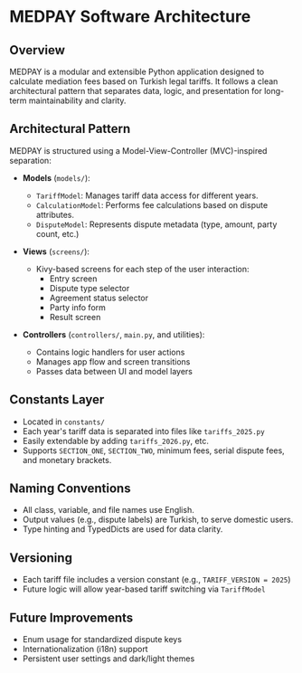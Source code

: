 # MEDPAY Software Architecture

## Overview
MEDPAY is a modular and extensible Python application designed to calculate mediation fees based on Turkish legal tariffs. It follows a clean architectural pattern that separates data, logic, and presentation for long-term maintainability and clarity.

## Architectural Pattern
MEDPAY is structured using a Model-View-Controller (MVC)-inspired separation:

- **Models** (`models/`):
  - `TariffModel`: Manages tariff data access for different years.
  - `CalculationModel`: Performs fee calculations based on dispute attributes.
  - `DisputeModel`: Represents dispute metadata (type, amount, party count, etc.)

- **Views** (`screens/`):
  - Kivy-based screens for each step of the user interaction:
    - Entry screen
    - Dispute type selector
    - Agreement status selector
    - Party info form
    - Result screen

- **Controllers** (`controllers/`, `main.py`, and utilities):
  - Contains logic handlers for user actions
  - Manages app flow and screen transitions
  - Passes data between UI and model layers

## Constants Layer
- Located in `constants/`
- Each year's tariff data is separated into files like `tariffs_2025.py`
- Easily extendable by adding `tariffs_2026.py`, etc.
- Supports `SECTION_ONE`, `SECTION_TWO`, minimum fees, serial dispute fees, and monetary brackets.

## Naming Conventions
- All class, variable, and file names use English.
- Output values (e.g., dispute labels) are Turkish, to serve domestic users.
- Type hinting and TypedDicts are used for data clarity.

## Versioning
- Each tariff file includes a version constant (e.g., `TARIFF_VERSION = 2025`)
- Future logic will allow year-based tariff switching via `TariffModel`

## Future Improvements
- Enum usage for standardized dispute keys
- Internationalization (i18n) support
- Persistent user settings and dark/light themes
